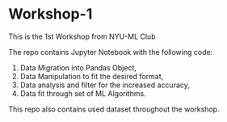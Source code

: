 # Workshop-1
This is the 1st Workshop from NYU-ML Club

The repo contains Jupyter Notebook with the following code:

  1) Data Migration into Pandas Object,
  2) Data Manipulation to fit the desired format,
  3) Data analysis and filter for the increased accuracy,
  4) Data fit through set of ML Algorithms.
  
This repo also contains used dataset throughout the workshop.
